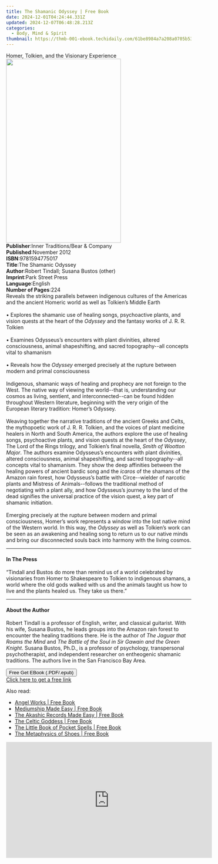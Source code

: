 ```yaml
---
title: The Shamanic Odyssey | Free Book
date: 2024-12-01T04:24:44.331Z
updated: 2024-12-07T06:48:28.213Z
categories:
  - Body, Mind & Spirit
thumbnail: https://thmb-001-ebook.techidaily.com/61be8984a7a208a0705b53e5a69f7a9fd0777653a6f6cd929be0cdac3a6009c3.jpg
---
```

<main id="book-container">
  <div class="flex flex-col">
    <div class="book-brief flex-1 py-6 px-4 sm:p-6 md:py-10 md:px-8">
      <!-- brief-->
      <div class="book-brief-main">
        Homer, Tolkien, and the Visionary Experience
      </div>
    </div>
    <div
      class="book-meta-info flex-1 grid gap-4 col-start-1 col-end-3 row-start-1 sm:mb-6 sm:grid-cols-4 lg:gap-6 lg:col-start-2 lg:row-end-6 lg:row-span-6 lg:mb-0"
    >
      <div
        class="book-meta-info-left place-content-center mt-4 p-4 text-sm leading-6 col-start-2 col-span-2 dark:text-slate-400"
      >
        <img
          class="w-full h-500 object-cover rounded-lg sm:h-255 sm:col-span-2 lg:col-span-full"
          src="https://img-001-ebook.techidaily.com/130a7df493a0554219ddc2bc86365ee45c7b4ac3b7334d46604532b9b8f6605e.jpg"
          alt=""
          width="312"
          height="500"
        />
      </div>
      <div
        class="book-meta-info-right mt-2 col-start-1 row-start-2 col-span-3 self-center"
      >
        <!-- meta data  -->
        <div class="flex flex-col px-4 md:px-8">
          <div class="flex-1">
            <strong>Publisher</strong>:<span class="px-2"
              >Inner Traditions/Bear &amp; Company</span
            >
          </div>
          <div class="flex-1">
            <strong>Published</strong>:<span class="px-2">November 2012</span>
          </div>
          <div class="flex-1">
            <strong>ISBN</strong>:<span class="px-2">9781594775017</span>
          </div>
          <div class="flex-1">
            <strong>Title</strong>:<span class="px-2"
              >The Shamanic Odyssey</span
            >
          </div>
          <div class="flex-1">
            <strong>Author</strong>:<span class="px-2"
              >Robert Tindall; Susana Bustos (other)</span
            >
          </div>
          <div class="flex-1">
            <strong>Imprint</strong>:<span class="px-2">Park Street Press</span>
          </div>
          <div class="flex-1">
            <strong>Language</strong>:<span class="px-2">English</span>
          </div>
          <div class="flex-1">
            <strong>Number of Pages</strong>:<span class="px-2">224</span>
          </div>
        </div>
      </div>
    </div>
    <div class="book-description flex-1 py-6 px-4 sm:p-6 md:py-10 md:px-8">
      <div class="book-description-main">
        <div accordion-content="" id="description">
          Reveals the striking parallels between indigenous cultures of the
          Americas and the ancient Homeric world as well as Tolkien’s Middle
          Earth <br />
          <br />• Explores the shamanic use of healing songs, psychoactive
          plants, and vision quests at the heart of the <i>Odyssey</i> and the
          fantasy works of J. R. R. Tolkien <br />
          <br />• Examines Odysseus’s encounters with plant divinities, altered
          consciousness, animal shapeshifting, and sacred topography--all
          concepts vital to shamanism <br />
          <br />• Reveals how the <i>Odyssey</i> emerged precisely at the
          rupture between modern and primal consciousness <br />
          <br />Indigenous, shamanic ways of healing and prophecy are not
          foreign to the West. The native way of viewing the world--that is,
          understanding our cosmos as living, sentient, and interconnected--can
          be found hidden throughout Western literature, beginning with the very
          origin of the European literary tradition: Homer’s Odyssey. <br />
          <br />Weaving together the narrative traditions of the ancient Greeks
          and Celts, the mythopoetic work of J. R. R. Tolkien, and the voices of
          plant medicine healers in North and South America, the authors explore
          the use of healing songs, psychoactive plants, and vision quests at
          the heart of the <i>Odyssey</i>, The Lord of the Rings trilogy, and
          Tolkien’s final novella, <i>Smith of Wootton Major</i>. The authors
          examine Odysseus’s encounters with plant divinities, altered
          consciousness, animal shapeshifting, and sacred topography--all
          concepts vital to shamanism. They show the deep affinities between the
          healing powers of ancient bardic song and the <i>icaros</i> of the
          shamans of the Amazon rain forest, how Odysseus’s battle with
          Circe--wielder of narcotic plants and Mistress of Animals--follows the
          traditional method of negotiating with a plant ally, and how
          Odysseus’s journey to the land of the dead signifies the universal
          practice of the vision quest, a key part of shamanic initiation.
          <br />
          <br />Emerging precisely at the rupture between modern and primal
          consciousness, Homer’s work represents a window into the lost native
          mind of the Western world. In this way, the <i>Odyssey</i> as well as
          Tolkien’s work can be seen as an awakening and healing song to return
          us to our native minds and bring our disconnected souls back into
          harmony with the living cosmos.
        </div>
        <div class="accordion-fader"></div>
      </div>
    </div>
    <div class="book-excerpts flex-1 py-6 px-4 sm:p-6 md:py-10 md:px-8">
      <!-- excerpts-->
      <div class="book-excerpts-main">
        <hr />
        <h4 class="placeholder placeholder-heading">
          <span>In The Press</span>
        </h4>
        <p>
          “Tindall and Bustos do more than remind us of a world celebrated by
          visionaries from Homer to Shakespeare to Tolkien to indigenous
          shamans, a world where the old gods walked with us and the animals
          taught us how to live and the plants healed us. They take us there.”
        </p>
      </div>
    </div>
    <div class="book-about-author flex-1 py-6 px-4 sm:p-6 md:py-10 md:px-8">
      <!-- about author-->
      <div class="book-main-author-main">
        <hr />
        <h4 class="placeholder placeholder-heading">
          <span>About the Author</span>
        </h4>
        <p>
          Robert Tindall is a professor of English, writer, and classical
          guitarist. With his wife, Susana Bustos, he leads groups into the
          Amazon rain forest to encounter the healing traditions there. He is
          the author of <i>The Jaguar that Roams the Mind</i> and
          <i>The Battle of the Soul in Sir Gawain and the Green Knight</i>.
          Susana Bustos, Ph.D., is a professor of psychology, transpersonal
          psychotherapist, and independent researcher on entheogenic shamanic
          traditions. The authors live in the San Francisco Bay Area.<b></b>
        </p>
      </div>
    </div>
    <div class="book-free-get flex-1 py-6 px-4 sm:p-6 md:py-10 md:px-8">
      <button
        id="btn-free-get"
        class="bg-blue-500 hover:bg-blue-700 text-white font-bold py-2 px-4 rounded"
      >
        Free Get EBook (.PDF/.epub)
      </button>
      <div id="countdown-display" class="px-2 text-lg mt-2"></div>
      <a
        id="free-link"
        class="hidden bg-blue-500 hover:bg-blue-700 text-white font-bold py-2 px-4 rounded"
        href="https://www.ebooks.com/en-us/book/95783026/the-shamanic-odyssey/robert-tindall/"
        target="_blank"
        >Click here to get a free link</a
      >
    </div>
    <script>
      let countdownTime = 0;
      let countdownInterval = null;
      document
        .getElementById('btn-free-get')
        .addEventListener('click', startCountdown);
      function startCountdown() {
        countdownTime = new Date().getTime() + 60000 * 3;
        countdownInterval = setInterval(updateCountdown, 1000);
        document.getElementById('btn-free-get').disabled = true;
        document
          .getElementById('btn-free-get')
          .classList.add('bg-gray-500', 'cursor-not-allowed');
      }
      function updateCountdown() {
        let currentTime = new Date().getTime();
        let timeLeft = countdownTime - currentTime;
        let secondsLeft = Math.floor(timeLeft / 1000);
        document.getElementById('countdown-display').innerHTML =
          `Remaining time: ${secondsLeft} seconds.`;
        if (secondsLeft <= 0) {
          clearInterval(countdownInterval);
          document.getElementById('btn-free-get').classList.add('hidden');
          document.getElementById('free-link').classList.remove('hidden');
          document.getElementById('countdown-display').innerHTML = '';
        }
      }
    </script>
  </div>
</main>

<ins class="adsbygoogle"
      style="display:block"
      data-ad-client="ca-pub-7571918770474297"
      data-ad-slot="8358498916"
      data-ad-format="auto"
      data-full-width-responsive="true"></ins>
    

<span class="atpl-alsoreadstyle">Also read:</span>
<div><ul>
<li><a href="https://novels-ebooks.techidaily.com/138597864-9781452554440-angel-works/"><u>Angel Works | Free Book</u></a></li>
<li><a href="https://novels-ebooks.techidaily.com/138603383-9781788172295-mediumship-made-easy/"><u>Mediumship Made Easy | Free Book</u></a></li>
<li><a href="https://novels-ebooks.techidaily.com/138603389-9781788172318-the-akashic-records-made-easy/"><u>The Akashic Records Made Easy | Free Book</u></a></li>
<li><a href="https://novels-ebooks.techidaily.com/138600789-9781789040845-the-celtic-goddess/"><u>The Celtic Goddess | Free Book</u></a></li>
<li><a href="https://novels-ebooks.techidaily.com/138600724-9781449498696-the-little-book-of-pocket-spells/"><u>The Little Book of Pocket Spells | Free Book</u></a></li>
<li><a href="https://novels-ebooks.techidaily.com/138597855-9781452549545-the-metaphysics-of-shoes/"><u>The Metaphysics of Shoes | Free Book</u></a></li>
</ul></div>

<!-- affiliate ads begin -->
<iframe width="560" height="315" src="https://www.youtube.com/embed/xIP8ktrmOdg?si=zRnjbGzM6PDx2jCq" title="YouTube video player" frameborder="0" allow="accelerometer; autoplay; clipboard-write; encrypted-media; gyroscope; picture-in-picture; web-share" referrerpolicy="strict-origin-when-cross-origin" allowfullscreen></iframe>
<!-- affiliate ads end -->

